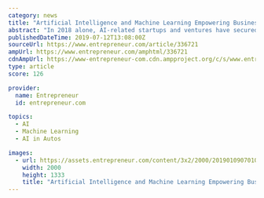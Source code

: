 ```yaml
---
category: news
title: "Artificial Intelligence and Machine Learning Empowering Business Growth for Entrepreneurs Today"
abstract: "In 2018 alone, AI-related startups and ventures have secured $9.3 billion in VC funding, according to a report from PwC and CB Insights. The Indian unicorns PayTm, Swiggy, and Oyo have been investing resources to gain AI capabilities and have acquired at ..."
publishedDateTime: 2019-07-12T13:08:00Z
sourceUrl: https://www.entrepreneur.com/article/336721
ampUrl: https://www.entrepreneur.com/amphtml/336721
cdnAmpUrl: https://www-entrepreneur-com.cdn.ampproject.org/c/s/www.entrepreneur.com/amphtml/336721
type: article
score: 126

provider:
  name: Entrepreneur
  id: entrepreneur.com

topics:
  - AI
  - Machine Learning
  - AI in Autos

images:
  - url: https://assets.entrepreneur.com/content/3x2/2000/20190109070104-shutterstock-529299211.jpeg
    width: 2000
    height: 1333
    title: "Artificial Intelligence and Machine Learning Empowering Business Growth for Entrepreneurs Today"
---
```

